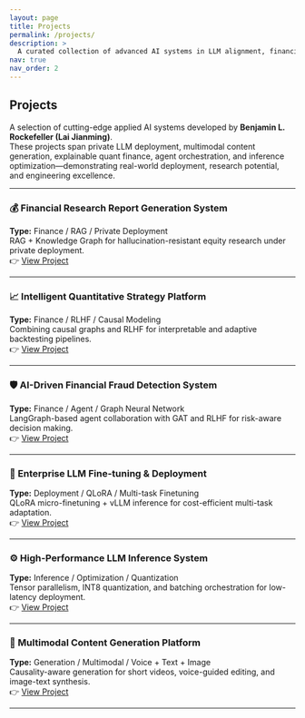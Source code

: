```yaml
---
layout: page
title: Projects
permalink: /projects/
description: >
  A curated collection of advanced AI systems in LLM alignment, financial modeling, multimodal generation, and enterprise deployment.
nav: true
nav_order: 2
---
```


## Projects

A selection of cutting-edge applied AI systems developed by **Benjamin L. Rockefeller (Lai Jianming)**.  
These projects span private LLM deployment, multimodal content generation, explainable quant finance, agent orchestration, and inference optimization—demonstrating real-world deployment, research potential, and engineering excellence.

---

### 💰 Financial Research Report Generation System
**Type:** Finance / RAG / Private Deployment  
RAG + Knowledge Graph for hallucination-resistant equity research under private deployment.  
👉 [View Project](/projects/financial-rag.html)

---

### 📈 Intelligent Quantitative Strategy Platform
**Type:** Finance / RLHF / Causal Modeling  
Combining causal graphs and RLHF for interpretable and adaptive backtesting pipelines.  
👉 [View Project](/projects/quant-strategy.html)

---

### 🛡️ AI-Driven Financial Fraud Detection System
**Type:** Finance / Agent / Graph Neural Network  
LangGraph-based agent collaboration with GAT and RLHF for risk-aware decision making.  
👉 [View Project](/projects/fraud-detection.html)

---

### 🚀 Enterprise LLM Fine-tuning & Deployment
**Type:** Deployment / QLoRA / Multi-task Finetuning  
QLoRA micro-finetuning + vLLM inference for cost-efficient multi-task adaptation.  
👉 [View Project](/projects/llm-deploy.html)

---

### ⚙️ High-Performance LLM Inference System
**Type:** Inference / Optimization / Quantization  
Tensor parallelism, INT8 quantization, and batching orchestration for low-latency deployment.  
👉 [View Project](/projects/inference-opt.html)

---

### 🧬 Multimodal Content Generation Platform
**Type:** Generation / Multimodal / Voice + Text + Image  
Causality-aware generation for short videos, voice-guided editing, and image-text synthesis.  
👉 [View Project](/projects/multimodal-gen.html)

---

<!-- Future filtering UI (optional): Can be enabled via client-side JavaScript or with static tags later -->
